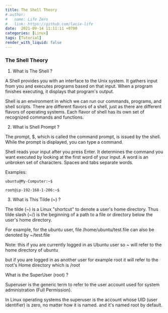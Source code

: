 ```yaml
---
title: The Shell Theory
# author:
#   name: Life Zero
#   link: https://github.com/lacie-life
date:  2021-09-14 11:11:11 +0700
categories: [Linux]
tags: [Tutorial]
render_with_liquid: false
---
```


### The Shell Theory

1. What is The Shell ?

A Shell provides you with an interface to the Unix system. It gathers input from you and executes programs based on that input. When a program finishes executing, it displays that program's output.

Shell is an environment in which we can run our commands, programs, and shell scripts. There are different flavors of a shell, just as there are different flavors of operating systems. Each flavor of shell has its own set of recognized commands and functions.

2. What is Shell Prompt ?

The prompt, $, which is called the command prompt, is issued by the shell. While the prompt is displayed, you can type a command.

Shell reads your input after you press Enter. It determines the command you want executed by looking at the first word of your input. A word is an unbroken set of characters. Spaces and tabs separate words.

Examples:
```
ubuntu@My-Computer:~$

root@ip-192-168-1-206:~$
```

3. What is This Tilde (~) ?

The tilde (~) is a Linux "shortcut" to denote a user's home directory. Thus tilde slash (~/) is the beginning of a path to a file or directory below the user's home directory.

For example, for the ubuntu user, file /home/ubuntu/test.file can also be denoted by ~/test.file

Note: this if you are currently logged in as Ubuntu user so ~ will refer to the home directory of ubuntu

but if you are logged in as another user for example root it will refer to the root's Home directory which is /root

What is the SuperUser (root) ?

Superuser is the generic term to refer to the user account used for system administration (Full Permission).

In Linux operating systems the superuser is the account whose UID (user identifier) is zero, no matter how it is named. and it's named root by default.

